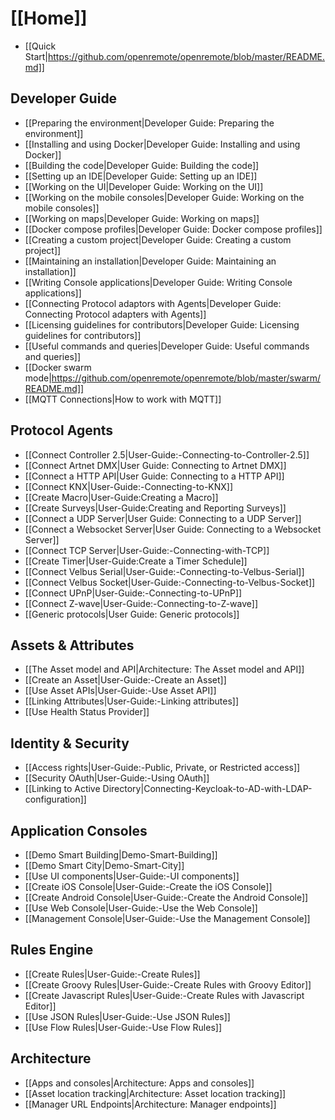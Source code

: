 # [[Home]]

* [[Quick Start|https://github.com/openremote/openremote/blob/master/README.md]]

## Developer Guide

* [[Preparing the environment|Developer Guide: Preparing the environment]]
* [[Installing and using Docker|Developer Guide: Installing and using Docker]]
* [[Building the code|Developer Guide: Building the code]]
* [[Setting up an IDE|Developer Guide: Setting up an IDE]]
* [[Working on the UI|Developer Guide: Working on the UI]]
* [[Working on the mobile consoles|Developer Guide: Working on the mobile consoles]]
* [[Working on maps|Developer Guide: Working on maps]]
* [[Docker compose profiles|Developer Guide: Docker compose profiles]]
* [[Creating a custom project|Developer Guide: Creating a custom project]]
* [[Maintaining an installation|Developer Guide: Maintaining an installation]]
* [[Writing Console applications|Developer Guide: Writing Console applications]]
* [[Connecting Protocol adaptors with Agents|Developer Guide: Connecting Protocol adapters with Agents]]
* [[Licensing guidelines for contributors|Developer Guide: Licensing guidelines for contributors]]
* [[Useful commands and queries|Developer Guide: Useful commands and queries]]
* [[Docker swarm mode|https://github.com/openremote/openremote/blob/master/swarm/README.md]]
* [[MQTT Connections|How to work with MQTT]]

## Protocol Agents

* [[Connect Controller 2.5|User-Guide:-Connecting-to-Controller-2.5]]
* [[Connect Artnet DMX|User Guide: Connecting to Artnet DMX]]
* [[Connect a HTTP API|User Guide: Connecting to a HTTP API]]
* [[Connect KNX|User-Guide:-Connecting-to-KNX]]
* [[Create Macro|User-Guide:Creating a Macro]]
* [[Create Surveys|User-Guide:Creating and Reporting Surveys]]
* [[Connect a UDP Server|User Guide: Connecting to a UDP Server]]
* [[Connect a Websocket Server|User Guide: Connecting to a Websocket Server]]
* [[Connect TCP Server|User-Guide:-Connecting-with-TCP]]
* [[Create Timer|User-Guide:Create a Timer Schedule]]
* [[Connect Velbus Serial|User-Guide:-Connecting-to-Velbus-Serial]]
* [[Connect Velbus Socket|User-Guide:-Connecting-to-Velbus-Socket]]
* [[Connect UPnP|User-Guide:-Connecting-to-UPnP]]
* [[Connect Z-wave|User-Guide:-Connecting-to-Z-wave]]
* [[Generic protocols|User Guide: Generic protocols]]

## Assets & Attributes

* [[The Asset model and API|Architecture: The Asset model and API]]
* [[Create an Asset|User-Guide:-Create an Asset]]
* [[Use Asset APIs|User-Guide:-Use Asset API]]
* [[Linking Attributes|User-Guide:-Linking attributes]]
* [[Use Health Status Provider]]

## Identity & Security

* [[Access rights|User-Guide:-Public, Private, or Restricted access]]
* [[Security OAuth|User-Guide:-Using OAuth]]
* [[Linking to Active Directory|Connecting-Keycloak-to-AD-with-LDAP-configuration]]

## Application Consoles

* [[Demo Smart Building|Demo-Smart-Building]]
* [[Demo Smart City|Demo-Smart-City]]
* [[Use UI components|User-Guide:-UI components]]
* [[Create iOS Console|User-Guide:-Create the iOS Console]]
* [[Create Android Console|User-Guide:-Create the Android Console]]
* [[Use Web Console|User-Guide:-Use the Web Console]]
* [[Management Console|User-Guide:-Use the Management Console]]

## Rules Engine

* [[Create Rules|User-Guide:-Create Rules]]
* [[Create Groovy Rules|User-Guide:-Create Rules with Groovy Editor]]
* [[Create Javascript Rules|User-Guide:-Create Rules with Javascript Editor]]
* [[Use JSON Rules|User-Guide:-Use JSON Rules]]
* [[Use Flow Rules|User-Guide:-Use Flow Rules]]

## Architecture

* [[Apps and consoles|Architecture: Apps and consoles]]
* [[Asset location tracking|Architecture: Asset location tracking]]
* [[Manager URL Endpoints|Architecture: Manager endpoints]]
